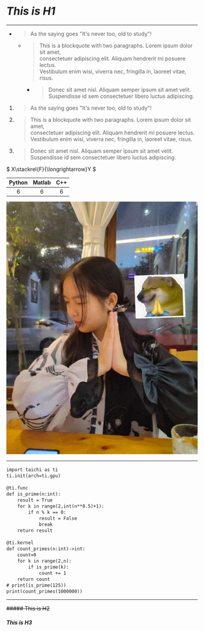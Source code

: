 # *This is H1*
***
- >As the saying goes "It's never too,
old to study"!

   - > This is a blockquote with two paragraphs. Lorem ipsum dolor sit amet,<br> 
consectetuer adipiscing elit. Aliquam hendrerit mi posuere lectus. <br>
Vestibulum enim wisi, viverra nec, fringilla in, laoreet vitae, risus. 

      - > Donec sit amet nisl. Aliquam semper ipsum sit amet velit. Suspendisse
id sem consectetuer libero luctus adipiscing.

1.  >As the saying goes "It's never too,
old to study"!

2. > This is a blockquote with two paragraphs. Lorem ipsum dolor sit amet,<br>
consectetuer adipiscing elit. Aliquam hendrerit mi posuere lectus.<br>
Vestibulum enim wisi, viverra nec, fringilla in, laoreet vitae, risus.

1. > Donec sit amet nisl. Aliquam semper ipsum sit amet velit. Suspendisse
id sem consectetuer libero luctus adipiscing.


$ X\stackrel{F}{\longrightarrow}Y $

|Python|Matlab|C++|
|:---:|:--:|:---:|
|6|6|6|
 
[//]: # ([![AzQG3.th.jpeg]&#40;https://i.328888.xyz/2022/12/22/AzQG3.th.jpeg&#41;]&#40;https://imgloc.com/i/AzQG3&#41;)
![1.jpg](/res/1.jpg "MM") 
***
```
import taichi as ti
ti.init(arch=ti.gpu)

@ti.func
def is_prime(n:int):
    result = True
    for k in range(2,int(n**0.5)+1):
        if n % k == 0:
            result = False
            break
    return result

@ti.kernel
def count_primes(n:int)->int:
    count=0
    for k in range(2,n):
        if is_prime(k):
            count += 1
    return count
# print(is_prime(125))
print(count_primes(1000000))
```
***
~~##### This is H2~~
##### This is H3
